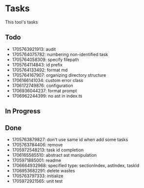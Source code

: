 # Tasks

This tool's tasks

## Todo

* 1705763921913: audit
* 1705764075782: numbering non-identified task
* 1705764058309: specify filepath
* 1705764114843: id prefix
* 1705764133492: format md
* 1705764167907: organizing directory structure
* 1706166141034: custom error class
* 1706172749876: configuration
* 1706936044237: format prompt
* 1706962244399: no ast in index.ts

## In Progress



## Done

* 1705763879827: don't use same id when add some tasks
* 1705763784406: remove
* 1705972548213: task id completion
* 1706165585510: abstract ast manipulation
* 1705971885001: readme
* 1706664932968: specified type: sectionIndex, astIndex, taskId
* 1706953682291: delete wastes
* 1705763797333: initialize
* 1705972921565: unit test
